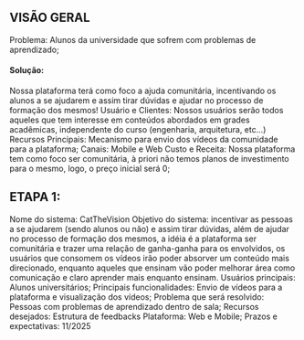 ## VISÃO GERAL
Problema: Alunos da universidade que sofrem com problemas de aprendizado;
<h4>Solução: </h1>Nossa plataforma terá como foco a ajuda comunitária, incentivando os alunos a se ajudarem e assim tirar dúvidas e ajudar no processo de formação dos mesmos!
Usuário e Clientes: Nossos usuários serão todos aqueles que tem interesse em conteúdos abordados em grades acadêmicas, independente do curso (engenharia, arquitetura, etc...)
Recursos Principais: Mecanismo para envio dos vídeos da comunidade para a plataforma;
Canais: Mobile e Web
Custo e Receita: Nossa plataforma tem como foco ser comunitária, à priori não temos planos de investimento para o mesmo, logo, o preço inicial será 0;

## ETAPA 1:
Nome do sistema: CatTheVision 
Objetivo do sistema: incentivar as pessoas a se ajudarem (sendo alunos ou não) e assim tirar dúvidas, além de ajudar no processo de formação dos mesmos, a idéia é a plataforma ser comunitária e trazer uma relação de ganha-ganha para os envolvidos, os usuários que consomem os vídeos irão poder absorver um conteúdo mais direcionado, enquanto aqueles que ensinam vão poder melhorar área como comunicação e claro aprender mais enquanto ensinam.
Usuários principais: Alunos universitários;
Principais funcionalidades: Envio de vídeos para a plataforma e visualização dos vídeos;
Problema que será resolvido: Pessoas com problemas de aprendizado dentro de sala;
Recursos desejados: Estrutura de feedbacks
Plataforma: Web e Mobile;
Prazos e expectativas:   11/2025
